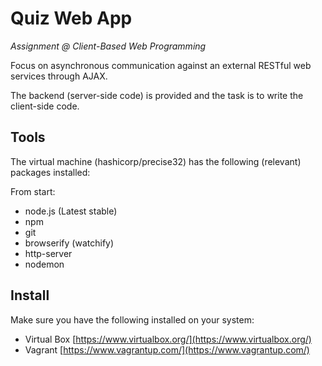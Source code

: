 # Quiz Web App

_Assignment @ Client-Based Web Programming_

Focus on asynchronous communication against an external RESTful web services through AJAX. 

The backend (server-side code) is provided and the task is to write the client-side code.

## Tools
The virtual machine (hashicorp/precise32) has the following (relevant) packages installed:

From start:
* node.js (Latest stable)
* npm
* git
* browserify (watchify)
* http-server
* nodemon

## Install
Make sure you have the following installed on your system:
* Virtual Box [https://www.virtualbox.org/](https://www.virtualbox.org/)
* Vagrant [https://www.vagrantup.com/](https://www.vagrantup.com/)

